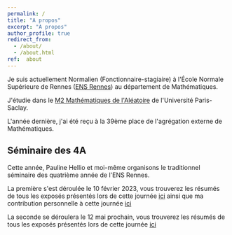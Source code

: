 ```yaml
---
permalink: /
title: "A propos"
excerpt: "A propos"
author_profile: true
redirect_from: 
  - /about/
  - /about.html
ref:  about
---
```


Je suis actuellement Normalien (Fonctionnaire-stagiaire) à l'École Normale Supérieure de Rennes ([ENS Rennes](http://www.ens-rennes.fr)) au département de Mathématiques. 

J'étudie dans le  [M2 Mathématiques de l'Aléatoire](https://www.universite-paris-saclay.fr/formation/master/mathematiques-et-applications/m2-mathematiques-de-laleatoire) de l'Université Paris-Saclay.

L'année dernière, j'ai été reçu à la 39ème place de l'agrégation externe de Mathématiques.

## Séminaire des 4A 
Cette année, Pauline Hellio et moi-même organisons le traditionnel séminaire des quatrième année de l'ENS Rennes. 

La première s'est déroulée le 10 février 2023, vous trouverez les résumés de tous les exposés présentés lors de cette journée [ici](/files/pdf/Journee4A.pdf) ainsi que ma contribution personnelle à cette journée [ici](/files/pdf/LGN.pdf) 

La seconde se déroulera le 12 mai prochain, vous trouverez les résumés de tous les exposés présentés lors de cette journée [ici](/files/pdf/Journee4A2.pdf)